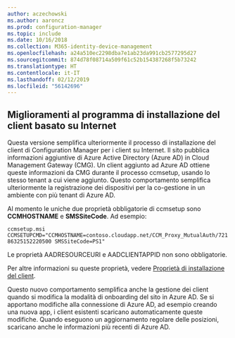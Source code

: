 ```yaml
---
author: aczechowski
ms.author: aaroncz
ms.prod: configuration-manager
ms.topic: include
ms.date: 10/16/2018
ms.collection: M365-identity-device-management
ms.openlocfilehash: a24a510ec2298dba7e1ab23da991cb2577295d27
ms.sourcegitcommit: 874d78f08714a509f61c52b154387268f5b73242
ms.translationtype: HT
ms.contentlocale: it-IT
ms.lasthandoff: 02/12/2019
ms.locfileid: "56142696"
---
```

## <a name="bkmk_cmg"></a> Miglioramenti al programma di installazione del client basato su Internet
<!--1359181-->

Questa versione semplifica ulteriormente il processo di installazione del client di Configuration Manager per i client su Internet. Il sito pubblica informazioni aggiuntive di Azure Active Directory (Azure AD) in Cloud Management Gateway (CMG). Un client aggiunto ad Azure AD ottiene queste informazioni da CMG durante il processo ccmsetup, usando lo stesso tenant a cui viene aggiunto. Questo comportamento semplifica ulteriormente la registrazione dei dispositivi per la co-gestione in un ambiente con più tenant di Azure AD. 

Al momento le uniche due proprietà obbligatorie di ccmsetup sono **CCMHOSTNAME** e **SMSSiteCode**. Ad esempio:

`ccmsetup.msi CCMSETUPCMD="CCMHOSTNAME=contoso.cloudapp.net/CCM_Proxy_MutualAuth/72186325152220500 SMSSiteCode=PS1"`

Le proprietà AADRESOURCEURI e AADCLIENTAPPID non sono obbligatorie.

Per altre informazioni su queste proprietà, vedere [Proprietà di installazione del client](/sccm/core/clients/deploy/about-client-installation-properties).

Questo nuovo comportamento semplifica anche la gestione dei client quando si modifica la modalità di onboarding del sito in Azure AD. Se si apportano modifiche alla connessione di Azure AD, ad esempio creando una nuova app, i client esistenti scaricano automaticamente queste modifiche. Quando eseguono un aggiornamento regolare delle posizioni, scaricano anche le informazioni più recenti di Azure AD.


